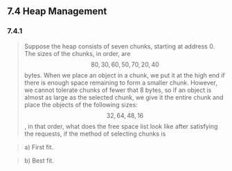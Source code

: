 ## 7.4 Heap Management

### 7.4.1

> Suppose the heap consists of seven chunks, starting at address 0. The sizes of the chunks, in order, are $$80, 30, 60, 50, 70, 20, 40$$ bytes. When we place an object in a chunk, we put it at the high end if there is enough space remaining to form a smaller chunk. However, we cannot tolerate chunks of fewer that 8 bytes, so if an object is almost as large as the selected chunk, we give it the entire chunk and place the objects of the following sizes: $$32, 64, 48, 16$$, in that order, what does the free space list look like after satisfying the requests, if the method of selecting chunks is

> a) First fit.

> b) Best fit.
